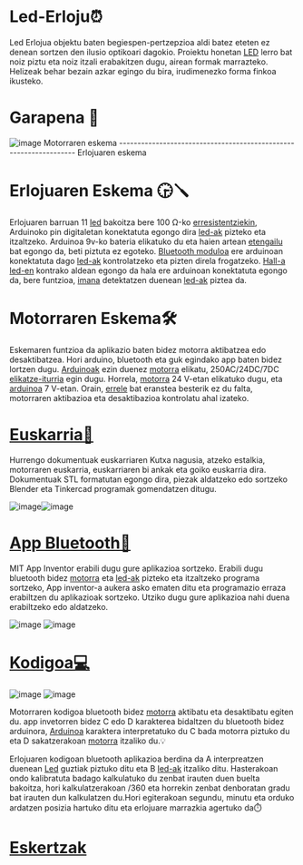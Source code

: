 
# 



# Led-Erloju⏰
 Led Erlojua objektu baten begiespen-pertzepzioa aldi batez eteten ez denean sortzen den ilusio optikoari dagokio.  Proiektu honetan [LED](https://github.com/Aketza56/Led-Erloju/wiki/Materiala) lerro bat noiz piztu eta noiz itzali erabakitzen dugu, airean formak marrazteko. Helizeak behar bezain azkar egingo du bira, irudimenezko forma finkoa ikusteko. 


# Garapena 📑

![image](https://github.com/user-attachments/assets/01d16e11-6be5-4084-8dde-05b0a9261b81)
       Motorraren eskema ------------------------------------------------------------------  Erlojuaren eskema 
# Erlojuaren Eskema 🕞🪛
 Erlojuaren barruan 11 [led](https://github.com/Aketza56/Led-Erloju/wiki/Materiala) bakoitza bere 100 Ω-ko [erresistentziekin](https://github.com/Aketza56/Led-Erloju/wiki/Materiala), Arduinoko pin digitaletan konektatuta egongo dira [led-ak](https://github.com/Aketza56/Led-Erloju/wiki/Materiala) pizteko eta itzaltzeko. Arduinoa 9v-ko bateria elikatuko du eta haien artean [etengailu](https://github.com/Aketza56/Led-Erloju/wiki/Materiala) bat egongo da, beti piztuta ez egoteko. [Bluetooth moduloa](https://github.com/Aketza56/Led-Erloju/wiki/Materiala) ere arduinoan konektatuta dago [led-ak](https://github.com/Aketza56/Led-Erloju/wiki/Materiala) kontrolatzeko eta pizten direla frogatzeko. [Hall-a](https://github.com/Aketza56/Led-Erloju/wiki/Materiala) [led-en](https://github.com/Aketza56/Led-Erloju/wiki/Materiala) kontrako aldean egongo da hala ere arduinoan konektatuta egongo da, bere funtzioa, [imana](https://github.com/Aketza56/Led-Erloju/wiki/Materiala) detektatzen duenean [led-ak](https://github.com/Aketza56/Led-Erloju/wiki/Materiala) piztea da.

# Motorraren Eskema🛠️
 
Eskemaren funtzioa da aplikazio baten bidez motorra aktibatzea edo desaktibatzea. Hori arduino, bluetooth eta guk egindako app baten bidez lortzen dugu. [Arduinoak](https://github.com/Aketza56/Led-Erloju/wiki/Materiala) ezin duenez [motorra](https://github.com/Aketza56/Led-Erloju/wiki/Materiala) elikatu, 250AC/24DC/7DC [elikatze-iturria](https://github.com/Aketza56/Led-Erloju/tree/main/Dokumentazioa/Proteus/Elikatze%20iturria) egin dugu. Horrela, [motorra](https://github.com/Aketza56/Led-Erloju/wiki/Materiala) 24 V-etan elikatuko dugu, eta [arduinoa](https://github.com/Aketza56/Led-Erloju/wiki/Materiala) 7 V-etan. Orain, [errele](https://github.com/Aketza56/Led-Erloju/wiki/Materiala) bat eranstea besterik ez du falta, motorraren aktibazioa eta desaktibazioa kontrolatu ahal izateko.

# [Euskarria🔩](https://github.com/Aketza56/Led-Erloju/tree/main/Dokumentazioa/3D%20Piezak)

Hurrengo dokumentuak euskarriaren Kutxa nagusia, atzeko estalkia, motorraren euskarria, euskarriaren bi ankak eta goiko euskarria dira. Dokumentuak STL 
formatutan egongo dira,  piezak aldatzeko edo sortzeko Blender eta Tinkercad programak gomendatzen ditugu.

![image](https://github.com/user-attachments/assets/a0aa64e5-77ad-4ef5-9fcf-5ec280a64c78)![image](https://github.com/user-attachments/assets/8e8acfe5-04f8-49a8-863a-6fab25ad4aa4)





  
# [App Bluetooth📱](https://github.com/Aketza56/Led-Erloju/tree/main/Dokumentazioa/Arduino/Bluetooth)
MIT App Inventor erabili dugu gure aplikazioa sortzeko. Erabili dugu bluetooth bidez [motorra](https://github.com/Aketza56/Led-Erloju/wiki/Materiala) eta [led-ak](https://github.com/Aketza56/Led-Erloju/wiki/Materiala) pizteko eta itzaltzeko programa sortzeko, App inventor-a aukera asko ematen ditu eta programazio erraza erabiltzen du aplikazioak sortzeko. Utziko dugu gure aplikazioa nahi duena erabiltzeko edo aldatzeko.

![image](https://github.com/user-attachments/assets/a668ef51-843d-4d61-a875-7620a16b1608)
![image](https://github.com/user-attachments/assets/952a41d1-debf-4dbe-a4d2-dc054240ee4f)






# [Kodigoa💻](https://github.com/Aketza56/Led-Erloju/tree/main/Dokumentazioa/Arduino)
![image](https://github.com/user-attachments/assets/fd6d27b4-c6f1-44f0-8f06-a88a58774402)
![image](https://github.com/user-attachments/assets/684baf37-09ff-43c4-bc8d-2d4e35d96e0f)



Motorraren kodigoa bluetooth bidez [motorra](https://github.com/Aketza56/Led-Erloju/wiki/Materiala) aktibatu eta desaktibatu egiten du. app invetorren bidez C edo D karakterea bidaltzen du bluetooth bidez arduinora, [Arduinoa](https://github.com/Aketza56/Led-Erloju/wiki/Materiala) karaktera interpretatuko du C bada motorra piztuko du eta D sakatzerakoan [motorra](https://github.com/Aketza56/Led-Erloju/wiki/Materiala) itzaliko du.💡

Erlojuaren kodigoan bluetooth aplikazioa berdina da A interpreatzen duenean [Led](https://github.com/Aketza56/Led-Erloju/wiki/Materiala) guztiak piztuko ditu eta B [led-ak](https://github.com/Aketza56/Led-Erloju/wiki/Materiala) itzaliko ditu. Hasterakoan ondo kalibratuta badago kalkulatuko du zenbat irauten duen buelta bakoitza, hori kalkulatzerakoan /360 eta horrekin zenbat denboratan gradu bat irauten dun kalkulatzen du.Hori egiterakoan segundu, minutu eta orduko ardatzen posizia hartuko ditu eta erlojuare marrazkia agertuko da⏱️



# [Eskertzak](https://github.com/Aketza56/Led-Erloju/wiki/Eskertzak)



